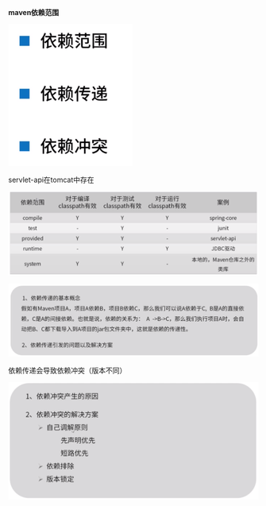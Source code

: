 **maven依赖范围**



![](目录.png)



servlet-api在tomcat中存在

![](依赖范围.png)



![](依赖传递.png)



依赖传递会导致依赖冲突（版本不同）

![](依赖冲突.png)
